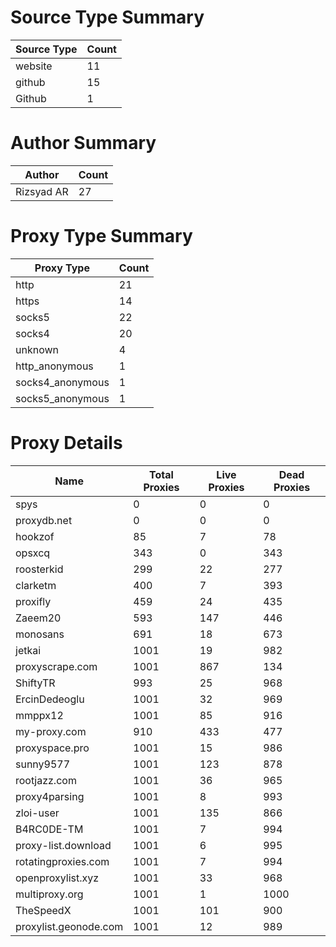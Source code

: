 # Source Type Summary

| Source Type | Count |
|-------------|-------|
| website | 11 |
| github | 15 |
| Github | 1 |


# Author Summary

| Author | Count |
|--------|-------|
| Rizsyad AR | 27 |


# Proxy Type Summary

| Proxy Type | Count |
|------------|-------|
| http | 21 |
| https | 14 |
| socks5 | 22 |
| socks4 | 20 |
| unknown | 4 |
| http_anonymous | 1 |
| socks4_anonymous | 1 |
| socks5_anonymous | 1 |


# Proxy Details

| Name | Total Proxies | Live Proxies | Dead Proxies |
|------|---------------|--------------|---------------|
| spys | 0 | 0 | 0 |
| proxydb.net | 0 | 0 | 0 |
| hookzof | 85 | 7 | 78 |
| opsxcq | 343 | 0 | 343 |
| roosterkid | 299 | 22 | 277 |
| clarketm | 400 | 7 | 393 |
| proxifly | 459 | 24 | 435 |
| Zaeem20 | 593 | 147 | 446 |
| monosans | 691 | 18 | 673 |
| jetkai | 1001 | 19 | 982 |
| proxyscrape.com | 1001 | 867 | 134 |
| ShiftyTR | 993 | 25 | 968 |
| ErcinDedeoglu | 1001 | 32 | 969 |
| mmppx12 | 1001 | 85 | 916 |
| my-proxy.com | 910 | 433 | 477 |
| proxyspace.pro | 1001 | 15 | 986 |
| sunny9577 | 1001 | 123 | 878 |
| rootjazz.com | 1001 | 36 | 965 |
| proxy4parsing | 1001 | 8 | 993 |
| zloi-user | 1001 | 135 | 866 |
| B4RC0DE-TM | 1001 | 7 | 994 |
| proxy-list.download | 1001 | 6 | 995 |
| rotatingproxies.com | 1001 | 7 | 994 |
| openproxylist.xyz | 1001 | 33 | 968 |
| multiproxy.org | 1001 | 1 | 1000 |
| TheSpeedX | 1001 | 101 | 900 |
| proxylist.geonode.com | 1001 | 12 | 989 |
